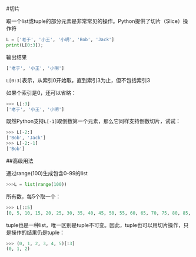 #切片

取一个list或tuple的部分元素是非常常见的操作。Python提供了切片（Slice）操作符
```py
L = ['老于', '小王', '小明', 'Bob', 'Jack']
print(L[0:3]);

```
输出结果 
```py 
['老于', '小王', '小明'] 
```
`L[0:3]`表示，从索引0开始取，直到索引3为止，但不包括索引3

如果个索引是0，还可以省略：
```py
>>> L[:3]
['老于', '小王', '小明']
```
既然Python支持`L[-1]`取倒数第一个元素，那么它同样支持倒数切片，试试：
```py
>>> L[-2:]  
['Bob', 'Jack']
>>> L[-2:-1]
['Bob']
```

##高级用法

通过range(100)生成包含0-99的list
```py
>>>L = list(range(100))
```
所有数，每5个取一个：
```py
>>> L[::5]
[0, 5, 10, 15, 20, 25, 30, 35, 40, 45, 50, 55, 60, 65, 70, 75, 80, 85, 90, 95]
```

tuple也是一种list，唯一区别是tuple不可变。因此，tuple也可以用切片操作，只是操作的结果仍是tuple：
```py
>>> (0, 1, 2, 3, 4, 5)[:3]
(0, 1, 2)
```